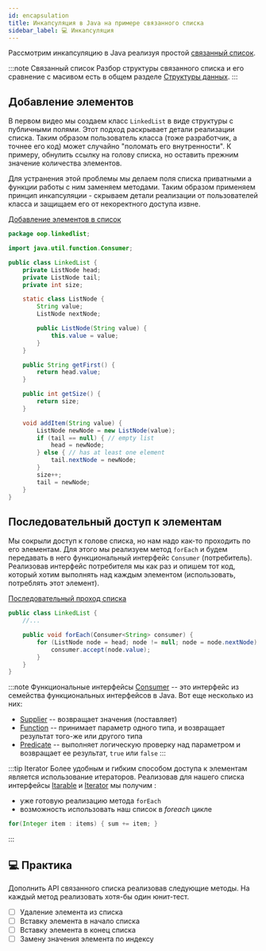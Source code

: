```yaml
---
id: encapsulation
title: Инкапсуляция в Java на примере связанного списка
sidebar_label: 💻 Инкапсуляция
---
```


Рассмотрим инкапсуляцию в Java реализуя простой [связанный список](/data-structures.md#linked-list).

:::note Связанный список
Разбор структуры связанного списка и его сравнение с масивом есть в общем разделе [Структуры данных](/data-structures.md).
:::

## Добавление элементов

В первом видео мы создаем класс `LinkedList` в виде структуры с публичными полями. Этот подход раскрывает детали реализации списка. Таким образом пользователь класса (тоже разработчик, а точнее его код) может случайно "поломать его внутренности". К примеру, обнулить ссылку на голову списка, но оставить прежним значение количества элементов. 

Для устранения этой проблемы мы делаем поля списка приватными а функции работы с ним заменяем методами. Таким образом применяем принцип инкапсуляции - скрываем детали реализации от пользователей класса и защищаем его от некоректного доступа извне. 

[Добавление элементов в список](https://youtu.be/PpA0AeeU3sM)

```java title="src/oop/linkedlist/LinkedList.java"
package oop.linkedlist;

import java.util.function.Consumer;

public class LinkedList {
    private ListNode head;
    private ListNode tail;
    private int size;

    static class ListNode {
        String value;
        ListNode nextNode;

        public ListNode(String value) {
            this.value = value;
        }
    }

    public String getFirst() {
        return head.value;
    }

    public int getSize() {
        return size;
    }

    void addItem(String value) {
        ListNode newNode = new ListNode(value);
        if (tail == null) { // empty list
            head = newNode;
        } else { // has at least one element
            tail.nextNode = newNode;
        }
        size++;
        tail = newNode;
    }
}
```

## Последовательный доступ к элементам

Мы сокрыли доступ к голове списка, но нам надо как-то проходить по его элементам. Для этого мы реализуем метод `forEach` и будем передавать в него функциональный интерфейс `Consumer` (потребитель). Реализовав интерфейс потребителя мы как раз и опишем тот код, который хотим выполнять над каждым элементом (использовать, потреблять этот элемент). 

[Последовательный проход списка](https://youtu.be/hBMgjuO_8bo)

```java {4-8} title="src/oop/linkedlist/LinkedList.java"
public class LinkedList {
    //...

    public void forEach(Consumer<String> consumer) {
        for (ListNode node = head; node != null; node = node.nextNode) {
            consumer.accept(node.value);
        }
    }
}
```

:::note Функциональные интерфейсы
[Consumer](https://docs.oracle.com/javase/8/docs/api/java/util/function/Consumer.html) -- это интерфейс из семейства функциональных интерфейсов в Java. Вот еще несколько из них:
- [Supplier](https://docs.oracle.com/javase/8/docs/api/java/util/function/Supplier.html) -- возвращает значения (поставляет)
- [Function](https://docs.oracle.com/javase/8/docs/api/java/util/function/Function.html) -- принимает параметр одного типа, и возвращает результат того-же или другого типа
- [Predicate](https://docs.oracle.com/javase/8/docs/api/java/util/function/Predicate.html) -- выполняет логическую проверку над параметром и возвращает ее результат, `true` или `false`
:::

:::tip Iterator
Более удобным и гибким способом доступа к элементам является использование итераторов. Реализовав для нашего списка интерфейсы [Itarable](https://docs.oracle.com/javase/8/docs/api/java/lang/Iterable.html) и [Iterator](https://docs.oracle.com/javase/8/docs/api/java/util/Iterator.html) мы получим :
- уже готовую реализацию метода `forEach`
- возможность использовать наш список в _foreach_ цикле 
```java
for(Integer item : items) { sum += item; }
```
::: 

## 💻 Практика

Дополнить API связанного списка реализовав следующие методы. На каждый метод реализовать хотя-бы один юнит-тест. 

- [ ] Удаление элемента из списка
- [ ] Вставку элемента в начало списка
- [ ] Вставку элемента в конец списка
- [ ] Замену значения элемента по индексу
